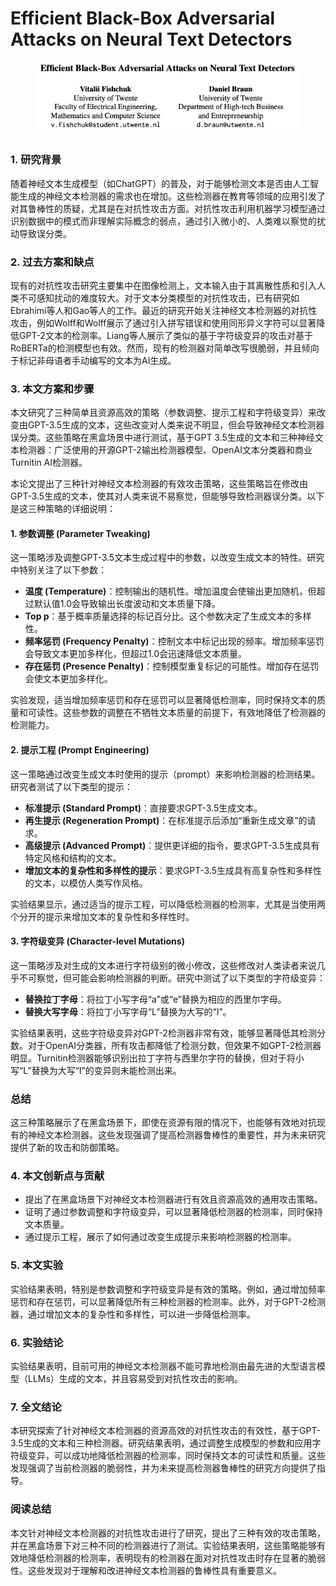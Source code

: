 # Efficient Black-Box Adversarial Attacks on Neural Text Detectors

<figure><img src="../.gitbook/assets/image (2) (1) (1) (1) (1) (1) (1) (1) (1) (1) (1) (1) (1) (1) (1) (1) (1) (1) (1) (1) (1) (1) (1) (1) (1) (1) (1) (1) (1) (1) (1) (1) (1) (1) (1) (1) (1) (1) (1) (1) (1) (1) (1) (1) (1) (1) (1) (1) (1) (1) (1) (1) (1).png" alt=""><figcaption></figcaption></figure>

##

### 1. 研究背景

随着神经文本生成模型（如ChatGPT）的普及，对于能够检测文本是否由人工智能生成的神经文本检测器的需求也在增加。这些检测器在教育等领域的应用引发了对其鲁棒性的质疑，尤其是在对抗性攻击方面。对抗性攻击利用机器学习模型通过识别数据中的模式而非理解实际概念的弱点，通过引入微小的、人类难以察觉的扰动导致误分类。

### 2. 过去方案和缺点

现有的对抗性攻击研究主要集中在图像检测上，文本输入由于其离散性质和引入人类不可感知扰动的难度较大。对于文本分类模型的对抗性攻击，已有研究如Ebrahimi等人和Gao等人的工作。最近的研究开始关注神经文本检测器的对抗性攻击，例如Wolff和Wolff展示了通过引入拼写错误和使用同形异义字符可以显著降低GPT-2文本的检测率。Liang等人展示了类似的基于字符级变异的攻击对基于RoBERTa的检测模型也有效。然而，现有的检测器对简单改写很脆弱，并且倾向于标记非母语者手动编写的文本为AI生成。

### 3. 本文方案和步骤

本文研究了三种简单且资源高效的策略（参数调整、提示工程和字符级变异）来改变由GPT-3.5生成的文本，这些改变对人类来说不明显，但会导致神经文本检测器误分类。这些策略在黑盒场景中进行测试，基于GPT 3.5生成的文本和三种神经文本检测器：广泛使用的开源GPT-2输出检测器模型、OpenAI文本分类器和商业Turnitin AI检测器。



本论文提出了三种针对神经文本检测器的有效攻击策略，这些策略旨在修改由GPT-3.5生成的文本，使其对人类来说不易察觉，但能够导致检测器误分类。以下是这三种策略的详细说明：

#### 1. 参数调整 (Parameter Tweaking)

这一策略涉及调整GPT-3.5文本生成过程中的参数，以改变生成文本的特性。研究中特别关注了以下参数：

* **温度 (Temperature)**：控制输出的随机性。增加温度会使输出更加随机，但超过默认值1.0会导致输出长度波动和文本质量下降。
* **Top p**：基于概率质量选择的标记百分比。这个参数决定了生成文本的多样性。
* **频率惩罚 (Frequency Penalty)**：控制文本中标记出现的频率。增加频率惩罚会导致文本更加多样化，但超过1.0会迅速降低文本质量。
* **存在惩罚 (Presence Penalty)**：控制模型重复标记的可能性。增加存在惩罚会使文本更加多样化。

实验发现，适当增加频率惩罚和存在惩罚可以显著降低检测率，同时保持文本的质量和可读性。这些参数的调整在不牺牲文本质量的前提下，有效地降低了检测器的检测能力。

#### 2. 提示工程 (Prompt Engineering)

这一策略通过改变生成文本时使用的提示（prompt）来影响检测器的检测结果。研究者测试了以下类型的提示：

* **标准提示 (Standard Prompt)**：直接要求GPT-3.5生成文本。
* **再生提示 (Regeneration Prompt)**：在标准提示后添加“重新生成文章”的请求。
* **高级提示 (Advanced Prompt)**：提供更详细的指令，要求GPT-3.5生成具有特定风格和结构的文本。
* **增加文本的复杂性和多样性的提示**：要求GPT-3.5生成具有高复杂性和多样性的文本，以模仿人类写作风格。

实验结果显示，通过适当的提示工程，可以降低检测器的检测率，尤其是当使用两个分开的提示来增加文本的复杂性和多样性时。

#### 3. 字符级变异 (Character-level Mutations)

这一策略涉及对生成的文本进行字符级别的微小修改，这些修改对人类读者来说几乎不可察觉，但可能会影响检测器的判断。研究中测试了以下类型的字符级变异：

* **替换拉丁字母**：将拉丁小写字母“a”或“e”替换为相应的西里尔字母。
* **替换大写字母**：将拉丁小写字母“L”替换为大写的“I”。

实验结果表明，这些字符级变异对GPT-2检测器非常有效，能够显著降低其检测分数。对于OpenAI分类器，所有攻击都降低了检测分数，但效果不如GPT-2检测器明显。Turnitin检测器能够识别出拉丁字符与西里尔字符的替换，但对于将小写“L”替换为大写“I”的变异则未能检测出来。

### 总结

这三种策略展示了在黑盒场景下，即使在资源有限的情况下，也能够有效地对抗现有的神经文本检测器。这些发现强调了提高检测器鲁棒性的重要性，并为未来研究提供了新的攻击和防御策略。





### 4. 本文创新点与贡献

* 提出了在黑盒场景下对神经文本检测器进行有效且资源高效的通用攻击策略。
* 证明了通过参数调整和字符级变异，可以显著降低检测器的检测率，同时保持文本质量。
* 通过提示工程，展示了如何通过改变生成提示来影响检测器的检测率。

### 5. 本文实验

实验结果表明，特别是参数调整和字符级变异是有效的策略。例如，通过增加频率惩罚和存在惩罚，可以显著降低所有三种检测器的检测率。此外，对于GPT-2检测器，通过增加文本的复杂性和多样性，可以进一步降低检测率。

### 6. 实验结论

实验结果表明，目前可用的神经文本检测器不能可靠地检测由最先进的大型语言模型（LLMs）生成的文本，并且容易受到对抗性攻击的影响。

### 7. 全文结论

本研究探索了针对神经文本检测器的资源高效的对抗性攻击的有效性，基于GPT-3.5生成的文本和三种检测器。研究结果表明，通过调整生成模型的参数和应用字符级变异，可以成功地降低检测器的检测率，同时保持文本的可读性和质量。这些发现强调了当前检测器的脆弱性，并为未来提高检测器鲁棒性的研究方向提供了指导。

### 阅读总结

本文针对神经文本检测器的对抗性攻击进行了研究，提出了三种有效的攻击策略，并在黑盒场景下对三种不同的检测器进行了测试。实验结果表明，这些策略能够有效地降低检测器的检测率，表明现有的检测器在面对对抗性攻击时存在显著的脆弱性。这些发现对于理解和改进神经文本检测器的鲁棒性具有重要意义。
